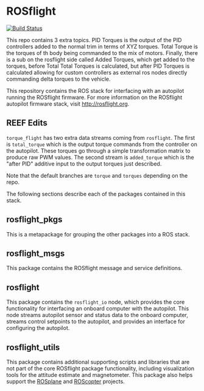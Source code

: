 # ROSflight

[![Build Status](https://travis-ci.org/rosflight/rosflight.svg?branch=master)](https://travis-ci.org/rosflight/rosflight)

This repo contains 3 extra topics. PID Torques is the output of the PID controllers added to the normal trim in terms of XYZ torques. Total Torque is the torques of th body being commanded to the mix of motors. Finally, there is a sub on the rosflight side called Added Torques, which get added to the torques, before Total Total Torques is calculated, but after PID Torques is calculated allowing for custom controllers as external ros nodes directly commanding delta torques to the vehicle.

This repository contains the ROS stack for interfacing with an autopilot running the ROSflight firmware. For more information on the ROSflight autopilot firmware stack, visit http://rosflight.org.

## REEF Edits

`torque_flight` has two extra data streams coming from `rosflight`. The first is `total_torque` which is the output torque commands from the controller on the autopilot. These torques go through a simple transformation matrix to produce raw PWM values. The second stream is `added_torque` which is the "after PID" additive input to the output torques just described.

Note that the default branches are `torque` and `torques` depending on the repo.



The following sections describe each of the packages contained in this stack.

## rosflight_pkgs

This is a metapackage for grouping the other packages into a ROS stack.

## rosflight_msgs

This package contains the ROSflight message and service definitions.

## rosflight

This package contains the `rosflight_io` node, which provides the core functionality for interfacing an onboard computer with the autopilot. This node streams autopilot sensor and status data to the onboard computer, streams control setpoints to the autopilot, and provides an interface for configuring the autopilot.

## rosflight_utils

This package contains additional supporting scripts and libraries that are not part of the core ROSflight package functionality, including visualization tools for the attitude estimate and magnetometer. This package also helps support the [ROSplane](https://github.com/byu-magicc/rosplane) and [ROScopter](https://github.com/byu-magicc/roscopter) projects.
